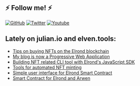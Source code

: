 ## ⚡ Follow me! ⚡

<a href="https://github.com/juliancwirko"><img src="https://img.shields.io/github/followers/juliancwirko?style=social" alt="GitHub" /></a>
<a href="https://twitter.com/JulianCwirko"><img src="https://img.shields.io/twitter/follow/juliancwirko?style=social" alt="Twitter" /></a>
<a href="https://www.youtube.com/channel/UCaj-mgcY9CWbLdZsC5Gt00g"><img src="https://img.shields.io/youtube/channel/views/UCaj-mgcY9CWbLdZsC5Gt00g?style=social" alt="Youtube" /></a>

## Lately on julian.io and elven.tools:

- [Tips on buying NFTs on the Elrond blockchain](https://www.elven.tools/docs/tips-on-buying-nfts-on-the-elrond-blockchain.html)
- [My blog is now a Progressive Web Application](https://www.julian.io/articles/pwa.html)
- [Building NFT related CLI tool with Elrond's JavaScript SDK](https://www.julian.io/articles/elrond-erdjs.html)
- [Tools for automated NFT minting](https://www.julian.io/articles/elven-nft-tools.html)
- [Simple user interface for Elrond Smart Contract](https://www.julian.io/articles/elrond-dapp-ui.html)
- [Smart Contract for Elrond and Arwen](https://www.julian.io/articles/elrond-smart-contracts.html)
